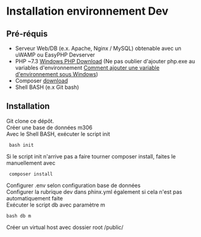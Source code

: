 # Installation environnement Dev

## Pré-réquis

 - Serveur Web/DB (e.x. Apache, Nginx / MySQL) obtenable avec un uWAMP ou  EasyPHP Devserver
 - PHP ~7.3 [Windows PHP Download](https://windows.php.net/download#php-7.3)
 (Ne pas oublier d'ajouter php.exe au variables d'environnement [Comment ajouter une variable d'environnement sous Windows](https://docs.alfresco.com/4.2/tasks/fot-addpath.html))
 - Composer [download](https://getcomposer.org/download/)
 - Shell BASH (e.x Git bash)
 ## Installation 
 Git clone ce dépôt.  
 Créer une base de données m306  
 Avec le Shell BASH, exécuter le script init

     bash init
Si le script init n'arrive pas a faire tourner composer install, faites le manuellement avec

     composer install
 Configurer .env selon configuration base de données  
 Configurer la rubrique dev dans phinx.yml également si cela n'est pas automatiquement faite  
Exécuter le script db avec paramètre m

    bash db m
Créer un virtual host avec dossier root /public/
